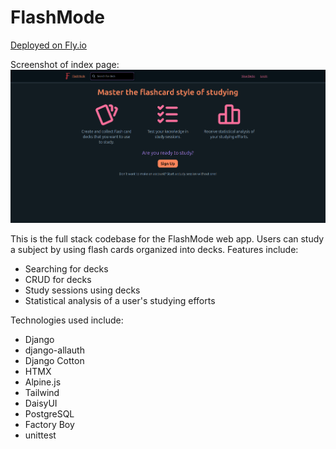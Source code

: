 # FlashMode

[Deployed on Fly.io](https://flashmode.fly.dev/)

Screenshot of index page:
![FlashMode's index page](/documentation/index-page.png?raw=true)

This is the full stack codebase for the FlashMode web app.
Users can study a subject by using flash cards organized into decks. Features include:

- Searching for decks
- CRUD for decks
- Study sessions using decks
- Statistical analysis of a user's studying efforts

Technologies used include:

- Django
- django-allauth
- Django Cotton
- HTMX
- Alpine.js
- Tailwind
- DaisyUI
- PostgreSQL
- Factory Boy
- unittest
